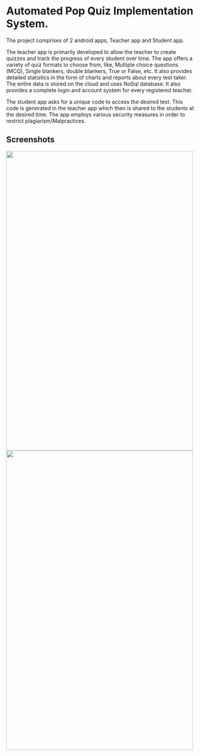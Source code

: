 # Automated Pop Quiz Implementation System.

The project comprises of 2 android apps, Teacher app and Student app.

The teacher app is primarily developed to allow the teacher to create quizzes and track the progress of every student over time. The app offers a variety of quiz formats to choose from, like, Multiple choice questions (MCQ), Single blankers, double blankers, True or False, etc. It also provides detailed statistics in the form of charts and reports about every test taker. The entire data is stored on the cloud and uses NoSql database. It also provides a complete login and account system for every registered teacher.

The student app asks for a unique code to access the desired test. This code is generated in the teacher app which then is shared to the students at the desired time. The app employs various security measures in order to restrict plagiarism/Malpractices.

## Screenshots
<img src="https://github.com/adithyaThirumalai1/Automated_Pop_Quiz_Implementation_System/assets/149483190/60fbfa00-ff28-4f3b-aa90-340a2fc027dd" width=500 height=800/>
<img src="https://github.com/adithyaThirumalai1/Automated_Pop_Quiz_Implementation_System/assets/149483190/f4be0a98-62d1-4256-aec1-d406d7fa994f" width=500 height=800 />
